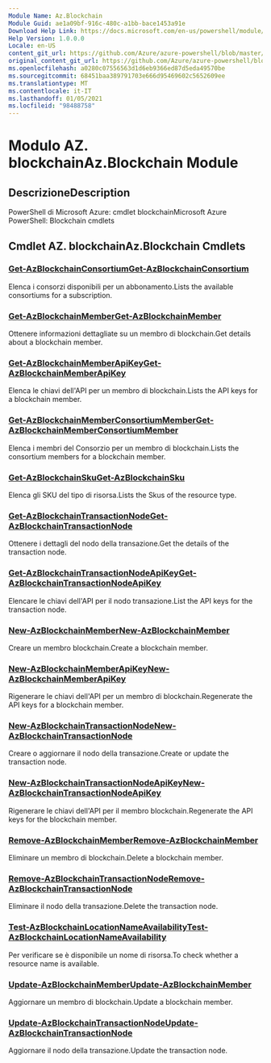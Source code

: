 ```yaml
---
Module Name: Az.Blockchain
Module Guid: ae1a09bf-916c-480c-a1bb-bace1453a91e
Download Help Link: https://docs.microsoft.com/en-us/powershell/module/az.blockchain
Help Version: 1.0.0.0
Locale: en-US
content_git_url: https://github.com/Azure/azure-powershell/blob/master/src/Blockchain/help/Az.Blockchain.md
original_content_git_url: https://github.com/Azure/azure-powershell/blob/master/src/Blockchain/help/Az.Blockchain.md
ms.openlocfilehash: a0280c07556563d1d6eb9366ed87d5eda49570be
ms.sourcegitcommit: 68451baa389791703e666d95469602c5652609ee
ms.translationtype: MT
ms.contentlocale: it-IT
ms.lasthandoff: 01/05/2021
ms.locfileid: "98488758"
---
```

# <span data-ttu-id="da2ba-101">Modulo AZ. blockchain</span><span class="sxs-lookup"><span data-stu-id="da2ba-101">Az.Blockchain Module</span></span>
## <span data-ttu-id="da2ba-102">Descrizione</span><span class="sxs-lookup"><span data-stu-id="da2ba-102">Description</span></span>
<span data-ttu-id="da2ba-103">PowerShell di Microsoft Azure: cmdlet blockchain</span><span class="sxs-lookup"><span data-stu-id="da2ba-103">Microsoft Azure PowerShell: Blockchain cmdlets</span></span>

## <span data-ttu-id="da2ba-104">Cmdlet AZ. blockchain</span><span class="sxs-lookup"><span data-stu-id="da2ba-104">Az.Blockchain Cmdlets</span></span>
### [<span data-ttu-id="da2ba-105">Get-AzBlockchainConsortium</span><span class="sxs-lookup"><span data-stu-id="da2ba-105">Get-AzBlockchainConsortium</span></span>](Get-AzBlockchainConsortium.md)
<span data-ttu-id="da2ba-106">Elenca i consorzi disponibili per un abbonamento.</span><span class="sxs-lookup"><span data-stu-id="da2ba-106">Lists the available consortiums for a subscription.</span></span>

### [<span data-ttu-id="da2ba-107">Get-AzBlockchainMember</span><span class="sxs-lookup"><span data-stu-id="da2ba-107">Get-AzBlockchainMember</span></span>](Get-AzBlockchainMember.md)
<span data-ttu-id="da2ba-108">Ottenere informazioni dettagliate su un membro di blockchain.</span><span class="sxs-lookup"><span data-stu-id="da2ba-108">Get details about a blockchain member.</span></span>

### [<span data-ttu-id="da2ba-109">Get-AzBlockchainMemberApiKey</span><span class="sxs-lookup"><span data-stu-id="da2ba-109">Get-AzBlockchainMemberApiKey</span></span>](Get-AzBlockchainMemberApiKey.md)
<span data-ttu-id="da2ba-110">Elenca le chiavi dell'API per un membro di blockchain.</span><span class="sxs-lookup"><span data-stu-id="da2ba-110">Lists the API keys for a blockchain member.</span></span>

### [<span data-ttu-id="da2ba-111">Get-AzBlockchainMemberConsortiumMember</span><span class="sxs-lookup"><span data-stu-id="da2ba-111">Get-AzBlockchainMemberConsortiumMember</span></span>](Get-AzBlockchainMemberConsortiumMember.md)
<span data-ttu-id="da2ba-112">Elenca i membri del Consorzio per un membro di blockchain.</span><span class="sxs-lookup"><span data-stu-id="da2ba-112">Lists the consortium members for a blockchain member.</span></span>

### [<span data-ttu-id="da2ba-113">Get-AzBlockchainSku</span><span class="sxs-lookup"><span data-stu-id="da2ba-113">Get-AzBlockchainSku</span></span>](Get-AzBlockchainSku.md)
<span data-ttu-id="da2ba-114">Elenca gli SKU del tipo di risorsa.</span><span class="sxs-lookup"><span data-stu-id="da2ba-114">Lists the Skus of the resource type.</span></span>

### [<span data-ttu-id="da2ba-115">Get-AzBlockchainTransactionNode</span><span class="sxs-lookup"><span data-stu-id="da2ba-115">Get-AzBlockchainTransactionNode</span></span>](Get-AzBlockchainTransactionNode.md)
<span data-ttu-id="da2ba-116">Ottenere i dettagli del nodo della transazione.</span><span class="sxs-lookup"><span data-stu-id="da2ba-116">Get the details of the transaction node.</span></span>

### [<span data-ttu-id="da2ba-117">Get-AzBlockchainTransactionNodeApiKey</span><span class="sxs-lookup"><span data-stu-id="da2ba-117">Get-AzBlockchainTransactionNodeApiKey</span></span>](Get-AzBlockchainTransactionNodeApiKey.md)
<span data-ttu-id="da2ba-118">Elencare le chiavi dell'API per il nodo transazione.</span><span class="sxs-lookup"><span data-stu-id="da2ba-118">List the API keys for the transaction node.</span></span>

### [<span data-ttu-id="da2ba-119">New-AzBlockchainMember</span><span class="sxs-lookup"><span data-stu-id="da2ba-119">New-AzBlockchainMember</span></span>](New-AzBlockchainMember.md)
<span data-ttu-id="da2ba-120">Creare un membro blockchain.</span><span class="sxs-lookup"><span data-stu-id="da2ba-120">Create a blockchain member.</span></span>

### [<span data-ttu-id="da2ba-121">New-AzBlockchainMemberApiKey</span><span class="sxs-lookup"><span data-stu-id="da2ba-121">New-AzBlockchainMemberApiKey</span></span>](New-AzBlockchainMemberApiKey.md)
<span data-ttu-id="da2ba-122">Rigenerare le chiavi dell'API per un membro di blockchain.</span><span class="sxs-lookup"><span data-stu-id="da2ba-122">Regenerate the API keys for a blockchain member.</span></span>

### [<span data-ttu-id="da2ba-123">New-AzBlockchainTransactionNode</span><span class="sxs-lookup"><span data-stu-id="da2ba-123">New-AzBlockchainTransactionNode</span></span>](New-AzBlockchainTransactionNode.md)
<span data-ttu-id="da2ba-124">Creare o aggiornare il nodo della transazione.</span><span class="sxs-lookup"><span data-stu-id="da2ba-124">Create or update the transaction node.</span></span>

### [<span data-ttu-id="da2ba-125">New-AzBlockchainTransactionNodeApiKey</span><span class="sxs-lookup"><span data-stu-id="da2ba-125">New-AzBlockchainTransactionNodeApiKey</span></span>](New-AzBlockchainTransactionNodeApiKey.md)
<span data-ttu-id="da2ba-126">Rigenerare le chiavi dell'API per il membro blockchain.</span><span class="sxs-lookup"><span data-stu-id="da2ba-126">Regenerate the API keys for the blockchain member.</span></span>

### [<span data-ttu-id="da2ba-127">Remove-AzBlockchainMember</span><span class="sxs-lookup"><span data-stu-id="da2ba-127">Remove-AzBlockchainMember</span></span>](Remove-AzBlockchainMember.md)
<span data-ttu-id="da2ba-128">Eliminare un membro di blockchain.</span><span class="sxs-lookup"><span data-stu-id="da2ba-128">Delete a blockchain member.</span></span>

### [<span data-ttu-id="da2ba-129">Remove-AzBlockchainTransactionNode</span><span class="sxs-lookup"><span data-stu-id="da2ba-129">Remove-AzBlockchainTransactionNode</span></span>](Remove-AzBlockchainTransactionNode.md)
<span data-ttu-id="da2ba-130">Eliminare il nodo della transazione.</span><span class="sxs-lookup"><span data-stu-id="da2ba-130">Delete the transaction node.</span></span>

### [<span data-ttu-id="da2ba-131">Test-AzBlockchainLocationNameAvailability</span><span class="sxs-lookup"><span data-stu-id="da2ba-131">Test-AzBlockchainLocationNameAvailability</span></span>](Test-AzBlockchainLocationNameAvailability.md)
<span data-ttu-id="da2ba-132">Per verificare se è disponibile un nome di risorsa.</span><span class="sxs-lookup"><span data-stu-id="da2ba-132">To check whether a resource name is available.</span></span>

### [<span data-ttu-id="da2ba-133">Update-AzBlockchainMember</span><span class="sxs-lookup"><span data-stu-id="da2ba-133">Update-AzBlockchainMember</span></span>](Update-AzBlockchainMember.md)
<span data-ttu-id="da2ba-134">Aggiornare un membro di blockchain.</span><span class="sxs-lookup"><span data-stu-id="da2ba-134">Update a blockchain member.</span></span>

### [<span data-ttu-id="da2ba-135">Update-AzBlockchainTransactionNode</span><span class="sxs-lookup"><span data-stu-id="da2ba-135">Update-AzBlockchainTransactionNode</span></span>](Update-AzBlockchainTransactionNode.md)
<span data-ttu-id="da2ba-136">Aggiornare il nodo della transazione.</span><span class="sxs-lookup"><span data-stu-id="da2ba-136">Update the transaction node.</span></span>

